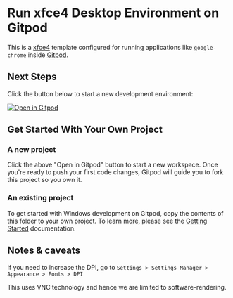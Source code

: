# Run xfce4 Desktop Environment on Gitpod

This is a [xfce4](https://xfce.org/) template configured for running applications like `google-chrome` inside [Gitpod](https://www.gitpod.io/).

## Next Steps

Click the button below to start a new development environment:

[![Open in Gitpod](https://gitpod.io/button/open-in-gitpod.svg)](https://github.com/axonasif/template-xfce4)

## Get Started With Your Own Project

### A new project

Click the above "Open in Gitpod" button to start a new workspace. Once you're ready to push your first code changes, Gitpod will guide you to fork this project so you own it.

### An existing project

To get started with Windows development on Gitpod, copy the contents of this folder to your own project. To learn more, please see the [Getting Started](https://www.gitpod.io/docs/getting-started) documentation.

## Notes & caveats

If you need to increase the DPI, go to `Settings > Settings Manager > Appearance > Fonts > DPI`

This uses VNC technology and hence we are limited to software-rendering.